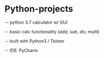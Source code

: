 # Python-projects

-- python 3.7 calculator w/ GUI

  -- basic calc functionality (_add, sub, div, multi_)

-- built with Python3 / Tkinter

-- IDE: PyCharm
